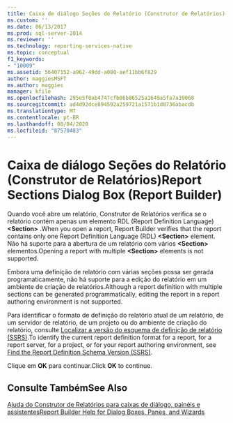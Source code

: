 ```yaml
---
title: Caixa de diálogo Seções do Relatório (Construtor de Relatórios) | Microsoft Docs
ms.custom: ''
ms.date: 06/13/2017
ms.prod: sql-server-2014
ms.reviewer: ''
ms.technology: reporting-services-native
ms.topic: conceptual
f1_keywords:
- "10009"
ms.assetid: 56407152-a962-49dd-a080-aef11bb6f829
author: maggiesMSFT
ms.author: maggies
manager: kfile
ms.openlocfilehash: 295e5f0ab4747cfb06b86525a1649a5fa7a39068
ms.sourcegitcommit: ad4d92dce894592a259721a1571b1d8736abacdb
ms.translationtype: MT
ms.contentlocale: pt-BR
ms.lasthandoff: 08/04/2020
ms.locfileid: "87570483"
---
```

# <a name="report-sections-dialog-box-report-builder"></a><span data-ttu-id="ad94f-102">Caixa de diálogo Seções do Relatório (Construtor de Relatórios)</span><span class="sxs-lookup"><span data-stu-id="ad94f-102">Report Sections Dialog Box (Report Builder)</span></span>
  <span data-ttu-id="ad94f-103">Quando você abre um relatório, Construtor de Relatórios verifica se o relatório contém apenas um elemento RDL (Report Definition Language) **\<Section>** .</span><span class="sxs-lookup"><span data-stu-id="ad94f-103">When you open a report, Report Builder verifies that the report contains only one Report Definition Language (RDL) **\<Section>** element.</span></span> <span data-ttu-id="ad94f-104">Não há suporte para a abertura de um relatório com vários **\<Section>** elementos.</span><span class="sxs-lookup"><span data-stu-id="ad94f-104">Opening a report with multiple **\<Section>** elements is not supported.</span></span>  
  
 <span data-ttu-id="ad94f-105">Embora uma definição de relatório com várias seções possa ser gerada programaticamente, não há suporte para a edição do relatório em um ambiente de criação de relatórios.</span><span class="sxs-lookup"><span data-stu-id="ad94f-105">Although a report definition with multiple sections can be generated programmatically, editing the report in a report authoring environment is not supported.</span></span>  
  
 <span data-ttu-id="ad94f-106">Para identificar o formato de definição do relatório atual de um relatório, de um servidor de relatório, de um projeto ou do ambiente de criação do relatório, consulte [Localizar a versão do esquema de definição de relatório &#40;SSRS&#41;](../reports/find-the-report-definition-schema-version-ssrs.md).</span><span class="sxs-lookup"><span data-stu-id="ad94f-106">To identify the current report definition format for a report, for a report server, for a project, or for your report authoring environment, see [Find the Report Definition Schema Version &#40;SSRS&#41;](../reports/find-the-report-definition-schema-version-ssrs.md).</span></span>  
  
 <span data-ttu-id="ad94f-107">Clique em **OK** para continuar.</span><span class="sxs-lookup"><span data-stu-id="ad94f-107">Click **OK** to continue.</span></span>  
  
## <a name="see-also"></a><span data-ttu-id="ad94f-108">Consulte Também</span><span class="sxs-lookup"><span data-stu-id="ad94f-108">See Also</span></span>  
 [<span data-ttu-id="ad94f-109">Ajuda do Construtor de Relatórios para caixas de diálogo, painéis e assistentes</span><span class="sxs-lookup"><span data-stu-id="ad94f-109">Report Builder Help for Dialog Boxes, Panes, and Wizards</span></span>](../report-builder-help-for-dialog-boxes-panes-and-wizards.md)  
  
  
